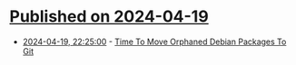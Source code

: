 # [Published on 2024-04-19](index.md)

* [2024-04-19, 22:25:00](https://soylentnews.org/article.pl?sid=24/04/18/1211242&from=rss) - [Time To Move Orphaned Debian Packages To Git](https://soylentnews.org/article.pl?sid=24/04/18/1211242&from=rss)
